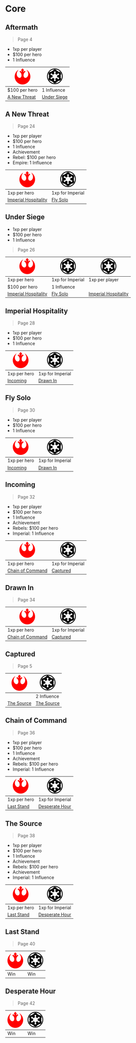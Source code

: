 # Core

## Aftermath

> Page 4

* 1xp per player
* $100 per hero
* 1 Influence

| ![](images/rebel-small.png) | ![](images/empire-small.png) |
| --- | --- |
| $100 per hero | 1 Influence |
| [A New Threat](#a-new-threat) | [Under Siege](#under-siege) |

## A New Threat

> Page 24

* 1xp per player
* $100 per hero
* 1 Influence
* Achievement
 * Rebel: $100 per hero
 * Empire: 1 Influence

| ![](images/rebel-small.png) | ![](images/empire-small.png) |
| --- | --- |
| 1xp per hero | 1xp for Imperial |
| [Imperial Hospitality](#imperial-hospitality) | [Fly Solo](#fly-solo) |

## Under Siege

* 1xp per player
* $100 per hero
* 1 Influence

> Page 26

| ![](images/rebel-small.png) | ![](images/empire-small.png) | ![](images/empire-small.png) |
| --- | --- | --- |
| 1xp per hero | 1xp for Imperial | 1xp per player |
| $100 per hero | 1 Influence |  |
| [Imperial Hospitality](#imperial-hospitality) | [Fly Solo](#fly-solo) | [Imperial Hospitality](#imperial-hospitality) |

## Imperial Hospitality

> Page 28

* 1xp per player
* $100 per hero
* 1 Influence

| ![](images/rebel-small.png) | ![](images/empire-small.png) |
| --- | --- |
| 1xp per hero | 1xp for Imperial |
| [Incoming](#incoming) | [Drawn In](#drawn-in) |

## Fly Solo

> Page 30

* 1xp per player
* $100 per hero
* 1 Influence

| ![](images/rebel-small.png) | ![](images/empire-small.png) |
| --- | --- |
| 1xp per hero | 1xp for Imperial |
| [Incoming](#incoming) | [Drawn In](#drawn-in) |

## Incoming

> Page 32

* 1xp per player
* $100 per hero
* 1 Influence
* Achievement
 * Rebels: $100 per hero
 * Imperial: 1 Influence

| ![](images/rebel-small.png) | ![](images/empire-small.png) |
| --- | --- |
| 1xp per hero | 1xp for Imperial |
| [Chain of Command](#) | [Captured](#captured) |

## Drawn In

> Page 34

| ![](images/rebel-small.png) | ![](images/empire-small.png) |
| --- | --- |
| 1xp per hero | 1xp for Imperial |
| [Chain of Command](#chain-of-command) | [Captured](#captured) |

## Captured

> Page 5

| ![](images/rebel-small.png) | ![](images/empire-small.png) |
| --- | --- |
|  | 2 Influence |
| [The Source](#the-source) | [The Source](#the-source) |

## Chain of Command

> Page 36

* 1xp per player
* $100 per hero
* 1 Influence
* Achievement
 * Rebels: $100 per hero
 * Imperial: 1 Influence 

| ![](images/rebel-small.png) | ![](images/empire-small.png) |
| --- | --- |
| 1xp per hero | 1xp for Imperial |
| [Last Stand](#last-stand) | [Desperate Hour](#desperate-hour) |

## The Source

> Page 38

* 1xp per player
* $100 per hero
* 1 Influence
* Achievement
 * Rebels: $100 per hero
* Achievement
 * Imperial: 1 Influence

| ![](images/rebel-small.png) | ![](images/empire-small.png) |
| --- | --- |
| 1xp per hero | 1xp for Imperial |
| [Last Stand](#last-stand) | [Desperate Hour](#desperate-hour) |

## Last Stand

> Page 40

| ![](images/rebel-small.png) | ![](images/empire-small.png) |
| --- | --- |
| Win | Win |

## Desperate Hour

> Page 42

| ![](images/rebel-small.png) | ![](images/empire-small.png) |
| --- | --- |
| Win | Win |

